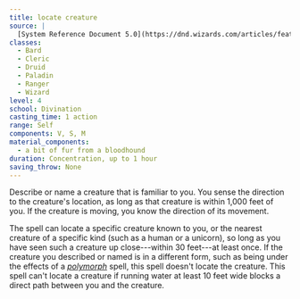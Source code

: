 ```yaml
---
title: locate creature
source: |
  [System Reference Document 5.0](https://dnd.wizards.com/articles/features/systems-reference-document-srd)
classes:
  - Bard
  - Cleric
  - Druid
  - Paladin
  - Ranger
  - Wizard
level: 4
school: Divination
casting_time: 1 action
range: Self
components: V, S, M
material_components:
  - a bit of fur from a bloodhound
duration: Concentration, up to 1 hour
saving_throw: None
---
```


Describe or name a creature that is familiar to you. You sense the direction to the creature's location, as long as that creature is within 1,000 feet of you. If the creature is moving, you know the direction of its movement.

The spell can locate a specific creature known to you, or the nearest creature of a specific kind (such as a human or a unicorn), so long as you have seen such a creature up close---within 30 feet---at least once. If the creature you described or named is in a different form, such as being under the effects of a *[polymorph](/spells/polymorph/)* spell, this spell doesn't locate the creature. This spell can't locate a creature if running water at least 10 feet wide blocks a direct path between you and the creature.
